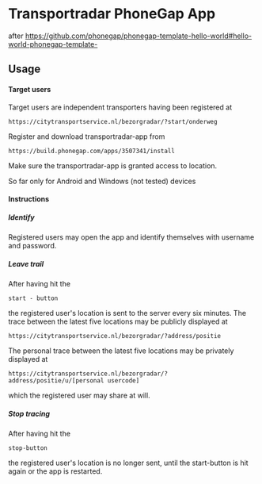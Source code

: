 # Transportradar PhoneGap App 
after https://github.com/phonegap/phonegap-template-hello-world#hello-world-phonegap-template-

## Usage

#### Target users

Target users are independent transporters having been registered at 

    https://citytransportservice.nl/bezorgradar/?start/onderweg

Register and download transportradar-app from

    https://build.phonegap.com/apps/3507341/install

Make sure the transportradar-app is granted access to location.

So far only for Android and Windows (not tested) devices

#### Instructions

##### Identify

Registered users may open the app and identify themselves with username and password.

##### Leave trail

After having hit the

    start - button

the registered user's location is sent to the server every six minutes. 
The trace between the latest five locations may be publicly displayed at

    https://citytransportservice.nl/bezorgradar/?address/positie

The personal trace between the latest five locations may be privately displayed at

    https://citytransportservice.nl/bezorgradar/?address/positie/u/[personal usercode]

which the registered user may share at will.

##### Stop tracing
After having hit the

    stop-button

the registered user's location is no longer sent, until the start-button is hit again or the app is restarted. 


